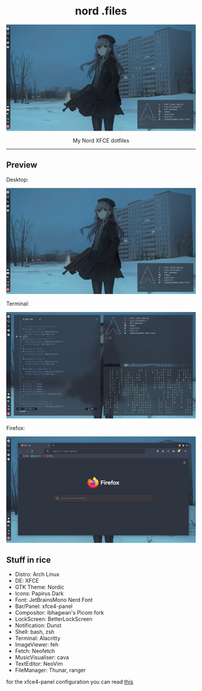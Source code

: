 <h1 align="center">nord .files</h1>
<p align="center">
  <img src="assets/preview.png">
</p>
<p align="center">My Nord XFCE dotfiles</p>

---

## Preview
Desktop:
<p align="center">
  <img src="assets/preview.png">
</p>
Terminal:
<p align="center">
  <img src="assets/terminal.png">
</p>
Firefox:
<p align="center">
  <img src="assets/firefox.png">
</p>

## Stuff in rice
- Distro: Arch Linux
- DE: XFCE
- GTK Theme: Nordic
- Icons: Papirus Dark
- Font: JetBrainsMono Nerd Font
- Bar/Panel: xfce4-panel
- Compositor: ibhagwan's Picom fork
- LockScreen: BetterLockScreen
- Notification: Dunst
- Shell: bash, zsh
- Terminal: Alacritty
- ImageViewer: feh
- Fetch: Neofetch
- MusicVisualiser: cava
- TextEditor: NeoVim
- FileManager: Thunar, ranger

for the xfce4-panel configuration you can read [this](/config/xfce4-panel/README.md)
